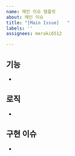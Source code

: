 ```yaml
---
name: 메인 이슈 템플릿
about: 메인 이슈
title: "[Main Issue]   "
labels: ''
assignees: meraki6512

---
```


## 기능
- 

## 로직
- 

## 구현 이슈
-
